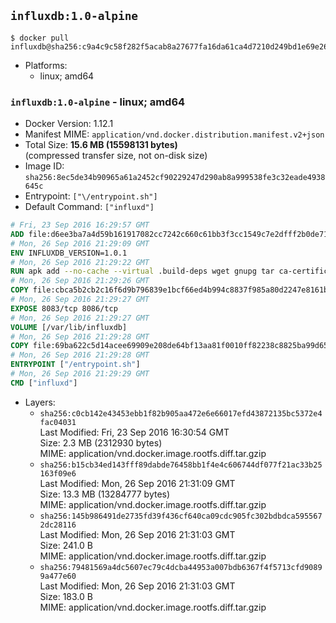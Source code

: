 ## `influxdb:1.0-alpine`

```console
$ docker pull influxdb@sha256:c9a4c9c58f282f5acab8a27677fa16da61ca4d7210d249bd1e69e263073b2ec7
```

-	Platforms:
	-	linux; amd64

### `influxdb:1.0-alpine` - linux; amd64

-	Docker Version: 1.12.1
-	Manifest MIME: `application/vnd.docker.distribution.manifest.v2+json`
-	Total Size: **15.6 MB (15598131 bytes)**  
	(compressed transfer size, not on-disk size)
-	Image ID: `sha256:8ec5de34b90965a61a2452cf90229247d290ab8a999538fe3c32eade4938645c`
-	Entrypoint: `["\/entrypoint.sh"]`
-	Default Command: `["influxd"]`

```dockerfile
# Fri, 23 Sep 2016 16:29:57 GMT
ADD file:d6ee3ba7a4d59b161917082cc7242c660c61bb3f3cc1549c7e2dfff2b0de7104 in / 
# Mon, 26 Sep 2016 21:29:09 GMT
ENV INFLUXDB_VERSION=1.0.1
# Mon, 26 Sep 2016 21:29:22 GMT
RUN apk add --no-cache --virtual .build-deps wget gnupg tar ca-certificates &&     update-ca-certificates &&     gpg --keyserver hkp://ha.pool.sks-keyservers.net         --recv-keys 05CE15085FC09D18E99EFB22684A14CF2582E0C5 &&     wget -q https://dl.influxdata.com/influxdb/releases/influxdb-${INFLUXDB_VERSION}-static_linux_amd64.tar.gz.asc &&     wget -q https://dl.influxdata.com/influxdb/releases/influxdb-${INFLUXDB_VERSION}-static_linux_amd64.tar.gz &&     gpg --batch --verify influxdb-${INFLUXDB_VERSION}-static_linux_amd64.tar.gz.asc influxdb-${INFLUXDB_VERSION}-static_linux_amd64.tar.gz &&     mkdir -p /usr/src &&     tar -C /usr/src -xzf influxdb-${INFLUXDB_VERSION}-static_linux_amd64.tar.gz &&     rm -f /usr/src/influxdb-*/influxdb.conf &&     chmod +x /usr/src/influxdb-*/* &&     cp -a /usr/src/influxdb-*/* /usr/bin/ &&     rm -rf *.tar.gz* /usr/src /root/.gnupg &&     apk del .build-deps
# Mon, 26 Sep 2016 21:29:26 GMT
COPY file:cbca5b2cb2c16f6d9b796839e1bcf66ed4b994c8837f985a80d2247e8161bcc7 in /etc/influxdb/influxdb.conf 
# Mon, 26 Sep 2016 21:29:27 GMT
EXPOSE 8083/tcp 8086/tcp
# Mon, 26 Sep 2016 21:29:27 GMT
VOLUME [/var/lib/influxdb]
# Mon, 26 Sep 2016 21:29:28 GMT
COPY file:69ba622c5d14acee69909e208de64bf13aa81f0010ff82238c8825ba99d65290 in /entrypoint.sh 
# Mon, 26 Sep 2016 21:29:28 GMT
ENTRYPOINT ["/entrypoint.sh"]
# Mon, 26 Sep 2016 21:29:29 GMT
CMD ["influxd"]
```

-	Layers:
	-	`sha256:c0cb142e43453ebb1f82b905aa472e6e66017efd43872135bc5372e4fac04031`  
		Last Modified: Fri, 23 Sep 2016 16:30:54 GMT  
		Size: 2.3 MB (2312930 bytes)  
		MIME: application/vnd.docker.image.rootfs.diff.tar.gzip
	-	`sha256:b15cb34ed143fff89dabde76458bb1f4e4c606744df077f21ac33b25163f09e6`  
		Last Modified: Mon, 26 Sep 2016 21:31:09 GMT  
		Size: 13.3 MB (13284777 bytes)  
		MIME: application/vnd.docker.image.rootfs.diff.tar.gzip
	-	`sha256:145b986491de2735fd39f436cf640ca09cdc905fc302bdbdca5955672dc28116`  
		Last Modified: Mon, 26 Sep 2016 21:31:03 GMT  
		Size: 241.0 B  
		MIME: application/vnd.docker.image.rootfs.diff.tar.gzip
	-	`sha256:79481569a4dc5607ec79c4dcba44953a007bdb6367f4f5713cfd90899a477e60`  
		Last Modified: Mon, 26 Sep 2016 21:31:03 GMT  
		Size: 183.0 B  
		MIME: application/vnd.docker.image.rootfs.diff.tar.gzip
